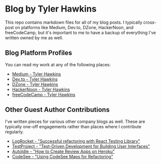 # Blog by Tyler Hawkins

This repo contains markdown files for all of my blog posts. I typically cross-post on platforms like Medium, Dev.to, DZone, HackerNoon, and freeCodeCamp, but it's important to me to have a backup of everything I've written owned by me as well.

## Blog Platform Profiles

You can read my work at any of the following places:

- [Medium - Tyler Hawkins](https://thawkin3.medium.com/)
- [Dev.to - Tyler Hawkins](https://dev.to/thawkin3)
- [DZone - Tyler Hawkins](https://dzone.com/users/4322023/thawkin3.html)
- [HackerNoon - Tyler Hawkins](https://hackernoon.com/u/thawkin3)
- [freeCodeCamp - Tyler Hawkins](https://www.freecodecamp.org/news/author/tyler-hawkins/)

## Other Guest Author Contributions

I've written pieces for various other company blogs as well. These are typically one-off engagements rather than places where I contribute regularly.

- [LogRocket - "Successful refactoring with React Testing Library"](https://blog.logrocket.com/successful-refactoring-react-testing-library/)
- [TestProject - "Test-Driven Development for Building User Interfaces"](https://blog.testproject.io/2021/03/23/test-driven-development-for-building-user-interfaces/)
- [AutoIdle - "How to Create Review Apps on Heroku"](https://autoidle.com/blog/how-to-create-review-apps-on-heroku)
- [CodeSee - "Using CodeSee Maps for Refactoring"](https://learn.codesee.io/using-codesee-maps-for-refactoring/)
